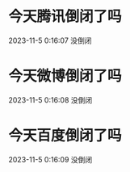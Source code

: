# 今天腾讯倒闭了吗

2023-11-5 0:16:07 没倒闭

# 今天微博倒闭了吗

2023-11-5 0:16:08 没倒闭

# 今天百度倒闭了吗

2023-11-5 0:16:09 没倒闭

